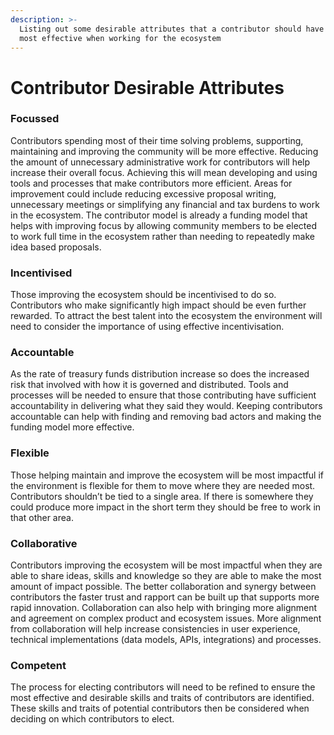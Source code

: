 ```yaml
---
description: >-
  Listing out some desirable attributes that a contributor should have to be
  most effective when working for the ecosystem
---
```


# Contributor Desirable Attributes

### **Focussed**

Contributors spending most of their time solving problems, supporting, maintaining and improving the community will be more effective. Reducing the amount of unnecessary administrative work for contributors will help increase their overall focus. Achieving this will mean developing and using tools and processes that make contributors more efficient. Areas for improvement could include reducing excessive proposal writing, unnecessary meetings or simplifying any financial and tax burdens to work in the ecosystem. The contributor model is already a funding model that helps with improving focus by allowing community members to be elected to work full time in the ecosystem rather than needing to repeatedly make idea based proposals.



### **Incentivised**&#x20;

Those improving the ecosystem should be incentivised to do so. Contributors who make significantly high impact should be even further rewarded. To attract the best talent into the ecosystem the environment will need to consider the importance of using effective incentivisation.



### **Accountable**

As the rate of treasury funds distribution increase so does the increased risk that involved with how it is governed and distributed. Tools and processes will be needed to ensure that those contributing have sufficient accountability in delivering what they said they would. Keeping contributors accountable can help with finding and removing bad actors and making the funding model more effective.



### **Flexible**

Those helping maintain and improve the ecosystem will be most impactful if the environment is flexible for them to move where they are needed most. Contributors shouldn’t be tied to a single area. If there is somewhere they could produce more impact in the short term they should be free to work in that other area.



### **Collaborative**

Contributors improving the ecosystem will be most impactful when they are able to share ideas, skills and knowledge so they are able to make the most amount of impact possible. The better collaboration and synergy between contributors the faster trust and rapport can be built up that supports more rapid innovation. Collaboration can also help with bringing more alignment and agreement on complex product and ecosystem issues. More alignment from collaboration will help increase consistencies in user experience, technical implementations (data models, APIs, integrations) and processes.



### **Competent**

The process for electing contributors will need to be refined to ensure the most effective and desirable skills and traits of contributors are identified. These skills and traits of potential contributors then be considered when deciding on which contributors to elect.
